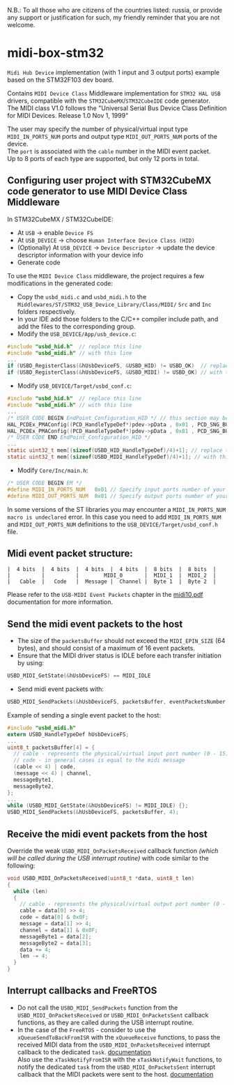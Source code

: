 N.B.: To all those who are citizens of the countries listed: russia, or provide any support or justification for such, my friendly reminder that you are not welcome.

# midi-box-stm32

`Midi Hub Device` implementation (with 1 input and 3 output ports) example based on the STM32F103 dev board.  
  
Contains `MIDI Device Class` Middleware implementation for `STM32 HAL USB` drivers, compatible with the `STM32CubeMX`/`STM32CubeIDE` code generator.  
The MIDI class V1.0 follows the "Universal Serial Bus Device Class Definition for MIDI Devices. Release 1.0 Nov 1, 1999"  
  
The user may specify the number of physical/virtual input type `MIDI_IN_PORTS_NUM` ports and output type `MIDI_OUT_PORTS_NUM` ports of the device.  
The `port` is associated with the `cable` number in the MIDI event packet.  
Up to 8 ports of each type are supported, but only 12 ports in total.  

## Configuring user project with STM32CubeMX code generator to use MIDI Device Class Middleware

In STM32CubeMX / STM32CubeIDE:
* At `USB` -> enable `Device FS`
* At `USB_DEVICE` -> choose `Human Interface Device Class (HID)`
* (Optionally) At `USB_DEVICE` -> `Device Descriptor` -> update the device descriptor information with your device info
* Generate code
  
To use the `MIDI Device Class` middleware, the project requires a few modifications in the generated code:
* Copy the `usbd_midi.c` and `usbd_midi.h` to the `Middlewares/ST/STM32_USB_Device_Library/Class/MIDI/` `Src` and `Inc` folders respectively.
* In your IDE add those folders to the C/C++ compiler include path, and add the files to the corresponding group.
* Modify the `USB_DEVICE/App/usb_device.c`:
```C
#include "usbd_hid.h"  // replace this line
#include "usbd_midi.h" // with this line
...
if (USBD_RegisterClass(&hUsbDeviceFS, &USBD_HID) != USBD_OK)  // replace this line
if (USBD_RegisterClass(&hUsbDeviceFS, &USBD_MIDI) != USBD_OK) // with this line
```
* Modify `USB_DEVICE/Target/usbd_conf.c`:
```C
#include "usbd_hid.h"  // replace this line
#include "usbd_midi.h" // with this line
...
/* USER CODE BEGIN EndPoint_Configuration_HID */ // this section may be absent if your device has no PMA, so no action required
HAL_PCDEx_PMAConfig((PCD_HandleTypeDef*)pdev->pData , 0x01 , PCD_SNG_BUF, 0xC0); // add this line
HAL_PCDEx_PMAConfig((PCD_HandleTypeDef*)pdev->pData , 0x81 , PCD_SNG_BUF, 0x100); // leave this line as is
/* USER CODE END EndPoint_Configuration_HID */
...
static uint32_t mem[(sizeof(USBD_HID_HandleTypeDef)/4)+1]; // replace this line
static uint32_t mem[(sizeof(USBD_MIDI_HandleTypeDef)/4)+1]; // with this line
```
* Modify `Core/Inc/main.h`:
```C
/* USER CODE BEGIN EM */
#define MIDI_IN_PORTS_NUM   0x01 // Specify input ports number of your device
#define MIDI_OUT_PORTS_NUM  0x01 // Specify output ports number of your device
```
In some versions of the ST libraries you may encounter a `MIDI_IN_PORTS_NUM macro is undeclared` error. In this case you need to add `MIDI_IN_PORTS_NUM` and `MIDI_OUT_PORTS_NUM` definitions to the `USB_DEVICE/Target/usbd_conf.h` file.

## Midi event packet structure:
```
|  4 bits  |  4 bits  |  4 bits  |  4 bits  |  8 bits  |  8 bits  |
|          |          |        MIDI_0       |  MIDI_1  |  MIDI_2  |
|   Cable  |   Code   |  Message |  Channel |  Byte 1  |  Byte 2  |
```
Please refer to the `USB-MIDI Event Packets` chapter in the [midi10.pdf](https://github.com/Hypnotriod/midi-box-stm32/blob/master/doc/midi10.pdf) documentation for more information.  
## Send the midi event packets to the host
* The size of the `packetsBuffer` should not exceed the `MIDI_EPIN_SIZE` (64 bytes), and should consist of a maximum of 16 event packets.
* Ensure that the MIDI driver status is IDLE before each transfer initiation by using:
```C
USBD_MIDI_GetState(&hUsbDeviceFS) == MIDI_IDLE
```
* Send midi event packets with:
```C
USBD_MIDI_SendPackets(&hUsbDeviceFS, packetsBuffer, eventPacketsNumber * 4);
```
Example of sending a single event packet to the host:
```C
#include "usbd_midi.h"
extern USBD_HandleTypeDef hUsbDeviceFS;
...
uint8_t packetsBuffer[4] = {
  // cable - represents the physical/virtual input port number (0 - 15) of the device
  // code - in general cases is equal to the midi message
  (cable << 4) | code,
  (message << 4) | channel,
  messageByte1,
  messageByte2,
};
...
while (USBD_MIDI_GetState(&hUsbDeviceFS) != MIDI_IDLE) {};
USBD_MIDI_SendPackets(&hUsbDeviceFS, packetsBuffer, 4);
```
## Receive the midi event packets from the host
Override the weak `USBD_MIDI_OnPacketsReceived` callback function *(which will be called during the USB interrupt routine)* with code similar to the following:
```C
void USBD_MIDI_OnPacketsReceived(uint8_t *data, uint8_t len)
{
  while (len)
  {
    // cable - represents the physical/virtual output port number (0 - 15) of the device
    cable = data[0] >> 4;
    code = data[0] & 0x0F;
    message = data[1] >> 4;
    channel = data[1] & 0x0F;
    messageByte1 = data[2];
    messageByte2 = data[3];
    data += 4;
    len -= 4;
  }
}
```
## Interrupt callbacks and FreeRTOS
* Do not call the `USBD_MIDI_SendPackets` function from the `USBD_MIDI_OnPacketsReceived` or `USBD_MIDI_OnPacketsSent` callback functions, as they are called during the USB interrupt routine.
* In the case of the `FreeRTOS` - consider to use the `xQueueSendToBackFromISR` with the `xQueueReceive` functions, to pass the received MIDI data from the `USBD_MIDI_OnPacketsReceived` interrupt callback to the dedicated `task`. [documentation](https://github.com/FreeRTOS/FreeRTOS-Kernel-Book/blob/main/ch07.md)  
Also use the `xTaskNotifyFromISR` with the `xTaskNotifyWait` functions, to notify the dedicated `task` from the `USBD_MIDI_OnPacketsSent` interrupt callback that the MIDI packets were sent to the host. [documentation](https://github.com/FreeRTOS/FreeRTOS-Kernel-Book/blob/main/ch10.md)
